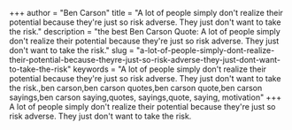 +++
author = "Ben Carson"
title = "A lot of people simply don't realize their potential because they're just so risk adverse. They just don't want to take the risk."
description = "the best Ben Carson Quote: A lot of people simply don't realize their potential because they're just so risk adverse. They just don't want to take the risk."
slug = "a-lot-of-people-simply-dont-realize-their-potential-because-theyre-just-so-risk-adverse-they-just-dont-want-to-take-the-risk"
keywords = "A lot of people simply don't realize their potential because they're just so risk adverse. They just don't want to take the risk.,ben carson,ben carson quotes,ben carson quote,ben carson sayings,ben carson saying,quotes, sayings,quote, saying, motivation"
+++
A lot of people simply don't realize their potential because they're just so risk adverse. They just don't want to take the risk.

